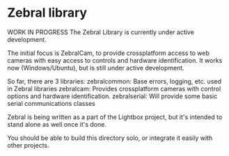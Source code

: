 # Zebral library

WORK IN PROGRESS
The Zebral Library is currently under active development.

The initial focus is ZebralCam, to provide crossplatform access to web cameras with easy access to controls and hardware identification.  It works now (Windows/Ubuntu), but is still under active development.

So far, there are 3 libraries:
  zebralcommon: Base errors, logging, etc. used in Zebral libraries
  zebralcam: Provides crossplatform cameras with control options and hardware identification.
  zebralserial: Will provide some basic serial communications classes

Zebral is being written as a part of the Lightbox project, but it's intended to stand
alone as well once it's done.

You should be able to build this directory solo, or integrate it easily with other projects.


